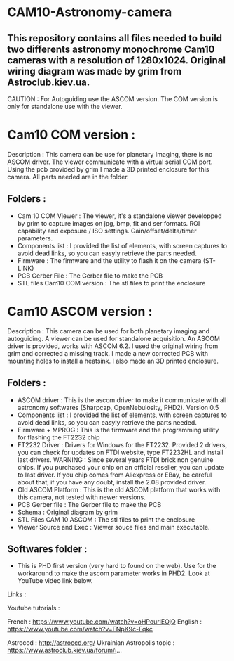 # CAM10-Astronomy-camera

## This repository contains all files needed to build two differents astronomy monochrome Cam10 cameras with a resolution of 1280x1024. Original wiring diagram was made by grim from Astroclub.kiev.ua.
CAUTION : For Autoguiding use the ASCOM version. The COM version is only for standalone use with the viewer.

# Cam10 COM version :

Description : This camera can be use for planetary Imaging, there is no ASCOM driver. The viewer communicate with a virtual serial COM port. Using the pcb provided by grim I made a 3D printed enclosure for this camera. All parts needed are in the folder.

## Folders :

- Cam 10 COM Viewer : The viewer, it's a standalone viewer developped by grim to capture images on jpg, bmp, fit and ser formats. ROI capability and exposure / ISO settings. Gain/offset/delta/timer parameters.
- Components list : I provided the list of elements, with screen captures to avoid dead links, so you can easyly retrieve the parts needed.
- Firmware : The firmware and the utility to flash it on the camera (ST-LINK)
- PCB Gerber File : The Gerber file to make the PCB
- STL files Cam10 COM version : The stl files to print the enclosure


# Cam10 ASCOM version :

Description : This camera can be used for both planetary imaging and autoguiding. A viewer can be used for standalone acquisition. An ASCOM driver is provided, works with ASCOM 6.2. I used the original wiring from grim and corrected a missing track. I made a new corrected PCB with mounting holes to install a heatsink. I also made an 3D printed enclosure.

## Folders :

- ASCOM driver : This is the ascom driver to make it communicate with all astronomy softwares (Sharpcap, OpenNebulosity, PHD2). Version 0.5
- Components list : I provided the list of elements, with screen captures to avoid dead links, so you can easyly retrieve the parts needed.
- Firmware + MPROG : This is the firmware and the programming utility for flashing the FT2232 chip
- FT2232 Driver : Drivers for Windows for the FT2232. Provided 2 drivers, you can check for updates on FTDI website, type FT2232HL and install last drivers. WARNING : Since several years FTDI brick non genuine chips. If you purchased your chip on an official reseller, you can update to last driver. If you chip comes from Aliexpress or EBay, be careful about that, if you have any doubt, install the 2.08 provided driver.
- Old ASCOM Platform : This is the old ASCOM platform that works with this camera, not tested with newer versions.
- PCB Gerber file : The Gerber file to make the PCB
- Schema : Original diagram by grim
- STL Files CAM 10 ASCOM : The stl files to print the enclosure
- Viewer Source and Exec : Viewer souce files and main executable.

## Softwares folder : 

- This is PHD first version (very hard to found on the web). Use for the workaround to make the ascom parameter works in PHD2. Look at YouTube video link below.

Links :

Youtube tutorials :

French : https://www.youtube.com/watch?v=oHPourlEOjQ
English : https://www.youtube.com/watch?v=FNpK9c-Fqkc

Astroccd : http://astroccd.org/
Ukrainian Astropolis topic : https://www.astroclub.kiev.ua/forum/i...